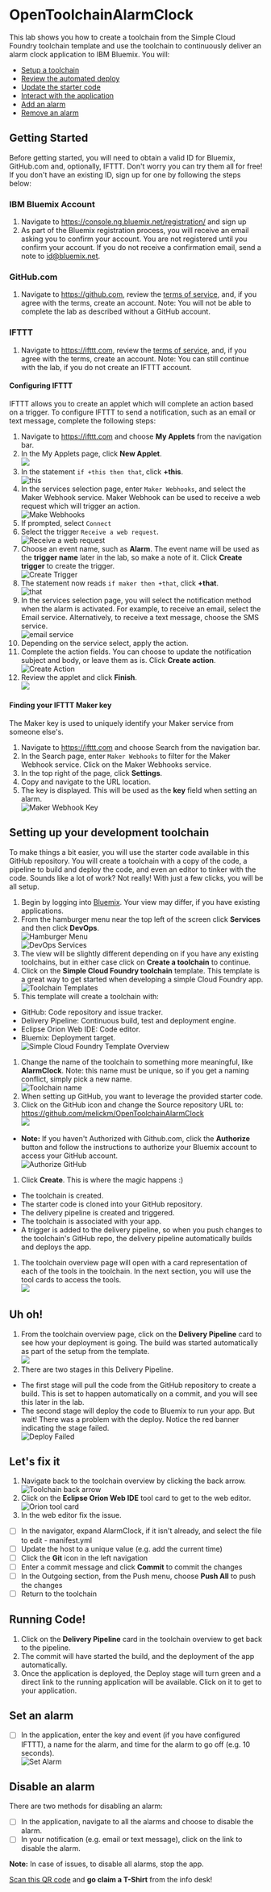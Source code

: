 # OpenToolchainAlarmClock
This lab shows you how to create a toolchain from the Simple Cloud Foundry toolchain template and use the toolchain to continuously deliver an alarm clock application to IBM Bluemix.
You will:
- [Setup a toolchain](README.md#setting-up-your-development-toolchain)
- [Review the automated deploy](README.md#uh-oh)
- [Update the starter code](README.md#lets-fix-it)
- [Interact with the application](README.md#running-code)
- [Add an alarm](README.md#set-an-alarm)
- [Remove an alarm](README.md#disable-an-alarm)

## Getting Started
Before getting started, you will need to obtain a valid ID for Bluemix, GitHub.com and, optionally, IFTTT. Don't worry you can try them all for free!  If you don't have an existing ID, sign up for one by following the steps below:

### IBM Bluemix Account
1. Navigate to https://console.ng.bluemix.net/registration/ and sign up
1. As part of the Bluemix registration process, you will receive an email asking you to confirm your account.  You are not registered until you confirm your account.  If you do not receive a confirmation email, send a note to [id@bluemix.net](mailto:id@bluemix.net).

### GitHub.com
1. Navigate to https://github.com, review the [terms of service](https://help.github.com/articles/github-terms-of-service/), and, if you agree with the terms, create an account.
Note: You will not be able to complete the lab as described without a GitHub account.

### IFTTT
1. Navigate to https://ifttt.com, review the [terms of service](https://ifttt.com/terms), and, if you agree with the terms, create an account.
Note: You can still continue with the lab, if you do not create an IFTTT account.

#### Configuring IFTTT
IFTTT allows you to create an applet which will complete an action based on a trigger. To configure IFTTT to send a notification, such as an email or text message, complete the following steps:

1. Navigate to https://ifttt.com and choose **My Applets** from the navigation bar.
1. In the My Applets page, click **New Applet**.  
  ![](assets/README-28167.png)
1. In the statement `if +this then that`, click **+this**.  
  ![this](assets/README-95bab.png)
1. In the services selection page, enter `Maker Webhooks`, and select the Maker Webhook service. Maker Webhook can be used to receive a web request which will trigger an action.  
  ![Make Webhooks](assets/README-b7f3d.png)
1. If prompted, select `Connect`
1. Select the trigger `Receive a web request`.  
  ![Receive a web request](assets/README-ab624.png)
1. Choose an event name, such as **Alarm**.  The event name will be used as the **trigger name** later in the lab, so make a note of it. Click **Create trigger** to create the trigger.  
  ![Create Trigger](assets/README-dac6f.png)
1. The statement now reads `if maker then +that`, click **+that**.  
  ![that](assets/README-179e9.png)
1. In the services selection page, you will select the notification method when the alarm is activated. For example, to receive an email, select the Email service. Alternatively, to receive a text message, choose the SMS service.  
  ![email service](assets/README-e5046.png)
1. Depending on the service select, apply the action.
1. Complete the action fields. You can choose to update the notification subject and body, or leave them as is. Click **Create action**.  
  ![Create Action](assets/README-11f89.png)
1. Review the applet and click **Finish**.  
  ![](assets/README-b15a3.png)

#### Finding your IFTTT Maker key
The Maker key is used to uniquely identify your Maker service from someone else's.

1. Navigate to https://ifttt.com and choose Search from the navigation bar.
1. In the Search page, enter `Maker Webhooks` to filter for the Maker Webhook service. Click on the Maker Webhooks service.
1. In the top right of the page, click **Settings**.
1. Copy and navigate to the URL location.
1. The key is displayed. This will be used as the **key** field when setting an alarm.  
  ![Maker Webhook Key](assets/README-42256.png)


## Setting up your development toolchain
To make things a bit easier, you will use the starter code available in this GitHub repository. You will create a toolchain with a copy of the code, a pipeline to build and deploy the code, and even an editor to tinker with the code. Sounds like a lot of work? Not really! With just a few clicks, you will be all setup.

1. Begin by logging into [Bluemix](https://interconnectlabs.mybluemix.net/). Your view may differ, if you have existing applications.
1. From the hamburger menu near the top left of the screen click **Services** and then click **DevOps**.  
  ![Hamburger Menu](assets/README-cb995.png)  
  ![DevOps Services](assets/README-f0736.png)
1. The view will be slightly different depending on if you have any existing toolchains, but in either case click on **Create a toolchain** to continue.
1. Click on the **Simple Cloud Foundry toolchain** template. This template is a great way to get started when developing a simple Cloud Foundry app.  
  ![Toolchain Templates](assets/README-c8c04.png)
1. This template will create a toolchain with:
  - GitHub: Code repository and issue tracker.
  - Delivery Pipeline: Continuous build, test and deployment engine.
  - Eclipse Orion Web IDE: Code editor.
  - Bluemix: Deployment target.  
  ![Simple Cloud Foundry Template Overview](assets/README-143d9.png)
1. Change the name of the toolchain to something more meaningful, like **AlarmClock**. Note: this name must be unique, so if you get a naming conflict, simply pick a new name.  
  ![Toolchain name](assets/README-26115.png)
1. When setting up GitHub, you want to leverage the provided starter code.  
  1. Click on the GitHub icon and change the Source repository URL to: https://github.com/melickm/OpenToolchainAlarmClock  
    ![](assets/README-84dbe.png)
  - **Note:** If you haven't Authorized with Github.com, click the **Authorize** button and follow the instructions to authorize your Bluemix account to access your GitHub account.  
    ![Authorize GitHub](assets/README-da7b2.png)
1. Click **Create**. This is where the magic happens :)
  - The toolchain is created.
  - The starter code is cloned into your GitHub repository.
  - The delivery pipeline is created and triggered.
  - The toolchain is associated with your app.  
  - A trigger is added to the delivery pipeline, so when you push changes to the toolchain's GitHub repo, the delivery pipeline automatically builds and deploys the app.
1. The toolchain overview page will open with a card representation of each of the tools in the toolchain. In the next section, you will use the tool cards to access the tools.    
  ![](assets/README-dacd6.png)

## Uh oh!
1. From the toolchain overview page, click on the **Delivery Pipeline** card to see how your deployment is going.  The build was started automatically as part of the setup from the template.  
  ![](assets/README-7f3f9.png)
1. There are two stages in this Delivery Pipeline.  
  - The first stage will pull the code from the GitHub repository to create a build. This is set to happen automatically on a commit, and you will see this later in the lab.
  - The second stage will deploy the code to Bluemix to run your app.  But wait!  There was a problem with the deploy.  Notice the red banner indicating the stage failed.  
    ![Deploy Failed](assets/README-84779.png)

## Let's fix it
1. Navigate back to the toolchain overview by clicking the back arrow.  
    ![Toolchain back arrow](assets/README-50e6f.png)
1. Click on the **Eclipse Orion Web IDE** tool card to get to the web editor.  
    ![Orion tool card](assets/README-1e1bf.png)
1. In the web editor fix the issue.
 - [ ] In the navigator, expand AlarmClock, if it isn't already, and select the file to edit - manifest.yml
 - [ ] Update the host to a unique value (e.g. add the current time)
 - [ ] Click the **Git** icon in the left navigation
 - [ ] Enter a commit message and click **Commit** to commit the changes
 - [ ] In the Outgoing section, from the Push menu, choose **Push All** to push the changes
 - [ ] Return to the toolchain

## Running Code!
1. Click on the **Delivery Pipeline** card in the toolchain overview to get back to the pipeline.
2. The commit will have started the build, and the deployment of the app automatically.
3. Once the application is deployed, the Deploy stage will turn green and a direct link to the running application will be available.  Click on it to get to your application.

## Set an alarm
- [ ] In the application, enter the key and event (if you have configured IFTTT), a name for the alarm, and time for the alarm to go off (e.g. 10 seconds).  
  ![Set Alarm](assets/README-48d06.png)

## Disable an alarm
There are two methods for disabling an alarm:

- [ ] In the application, navigate to all the alarms and choose to disable the alarm.
- [ ] In your notification (e.g. email or text message), click on the link to disable the alarm.

**Note:** In case of issues, to disable all alarms, stop the app.

[Scan this QR code](https://chart.googleapis.com/chart?chs=500x500&cht=qr&chl=QR235) and **go claim a T-Shirt** from the info desk!
